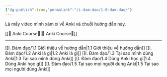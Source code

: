```yaml
---
{"dg-publish":true,"permalink":"/i-dam-dao/1-0-dam-dao/"}
---
```


Là mấy video mình xàm xí về Anki và chuỗi hướng dẫn này.

[[🌟 Anki Course🌟\|🌟 Anki Course🌟]]
___
[[I. Đàm đạo/1.1 Giới thiệu về hướng dẫn\|1.1 Giới thiệu về hướng dẫn]]
[[I. Đàm đạo/1.2 Anki là gì\|1.2 Anki là gì]]
[[I. Đàm đạo/1.3 Tại sao mình dùng Anki\|1.3 Tại sao mình dùng Anki]]
[[I. Đàm đạo/1.4 Dùng Anki học gì\|1.4 Dùng Anki học gì]]
[[I. Đàm đạo/1.5 Tại sao mọi người dùng Anki\|1.5 Tại sao mọi người dùng Anki]]